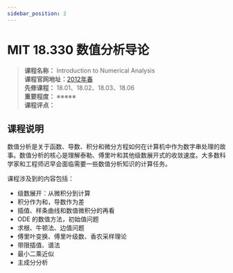 ```yaml
---
sidebar_position: 2
---
```


# MIT 18.330 数值分析导论


>**课程名称：** Introduction to Numerical Analysis      
**课程官网地址：**[2012年春](https://ocw.mit.edu/courses/18-330-introduction-to-numerical-analysis-spring-2012/)   
**先修课程：** 18.01、18.02、18.03、18.06  
**重要程度：** ※※※※※  
**课程评点：** 

## 课程说明
数值分析是关于函数、导数、积分和微分方程如何在计算机中作为数字串处理的故事。数值分析的核心是理解泰勒、傅里叶和其他级数展开式的收敛速度。大多数科学家和工程师迟早会面临需要一些数值分析知识的计算任务。

课程涉及到的内容包括：
- 级数展开：从微积分到计算
- 积分作为和，导数作为差
- 插值、样条曲线和数值微积分的再看
- ODE 的数值方法，初始值问题
- 求根、牛顿法、边值问题
- 傅里叶变换、傅里叶级数、香农采样理论
- 带限插值、谱法
- 最小二乘近似
- 主成分分析

##
